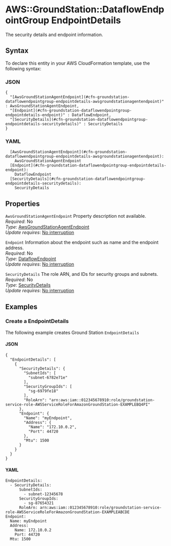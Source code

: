 # AWS::GroundStation::DataflowEndpointGroup EndpointDetails<a name="aws-properties-groundstation-dataflowendpointgroup-endpointdetails"></a>

 The security details and endpoint information\. 

## Syntax<a name="aws-properties-groundstation-dataflowendpointgroup-endpointdetails-syntax"></a>

To declare this entity in your AWS CloudFormation template, use the following syntax:

### JSON<a name="aws-properties-groundstation-dataflowendpointgroup-endpointdetails-syntax.json"></a>

```
{
  "[AwsGroundStationAgentEndpoint](#cfn-groundstation-dataflowendpointgroup-endpointdetails-awsgroundstationagentendpoint)" : AwsGroundStationAgentEndpoint,
  "[Endpoint](#cfn-groundstation-dataflowendpointgroup-endpointdetails-endpoint)" : DataflowEndpoint,
  "[SecurityDetails](#cfn-groundstation-dataflowendpointgroup-endpointdetails-securitydetails)" : SecurityDetails
}
```

### YAML<a name="aws-properties-groundstation-dataflowendpointgroup-endpointdetails-syntax.yaml"></a>

```
  [AwsGroundStationAgentEndpoint](#cfn-groundstation-dataflowendpointgroup-endpointdetails-awsgroundstationagentendpoint): 
    AwsGroundStationAgentEndpoint
  [Endpoint](#cfn-groundstation-dataflowendpointgroup-endpointdetails-endpoint): 
    DataflowEndpoint
  [SecurityDetails](#cfn-groundstation-dataflowendpointgroup-endpointdetails-securitydetails): 
    SecurityDetails
```

## Properties<a name="aws-properties-groundstation-dataflowendpointgroup-endpointdetails-properties"></a>

`AwsGroundStationAgentEndpoint`  <a name="cfn-groundstation-dataflowendpointgroup-endpointdetails-awsgroundstationagentendpoint"></a>
Property description not available\.  
*Required*: No  
*Type*: [AwsGroundStationAgentEndpoint](aws-properties-groundstation-dataflowendpointgroup-awsgroundstationagentendpoint.md)  
*Update requires*: [No interruption](https://docs.aws.amazon.com/AWSCloudFormation/latest/UserGuide/using-cfn-updating-stacks-update-behaviors.html#update-no-interrupt)

`Endpoint`  <a name="cfn-groundstation-dataflowendpointgroup-endpointdetails-endpoint"></a>
 Information about the endpoint such as name and the endpoint address\.   
*Required*: No  
*Type*: [DataflowEndpoint](aws-properties-groundstation-dataflowendpointgroup-dataflowendpoint.md)  
*Update requires*: [No interruption](https://docs.aws.amazon.com/AWSCloudFormation/latest/UserGuide/using-cfn-updating-stacks-update-behaviors.html#update-no-interrupt)

`SecurityDetails`  <a name="cfn-groundstation-dataflowendpointgroup-endpointdetails-securitydetails"></a>
 The role ARN, and IDs for security groups and subnets\.   
*Required*: No  
*Type*: [SecurityDetails](aws-properties-groundstation-dataflowendpointgroup-securitydetails.md)  
*Update requires*: [No interruption](https://docs.aws.amazon.com/AWSCloudFormation/latest/UserGuide/using-cfn-updating-stacks-update-behaviors.html#update-no-interrupt)

## Examples<a name="aws-properties-groundstation-dataflowendpointgroup-endpointdetails--examples"></a>

### Create a EndpointDetails<a name="aws-properties-groundstation-dataflowendpointgroup-endpointdetails--examples--Create_a_EndpointDetails"></a>

The following example creates Ground Station `EndpointDetails`

#### JSON<a name="aws-properties-groundstation-dataflowendpointgroup-endpointdetails--examples--Create_a_EndpointDetails--json"></a>

```
{
  "EndpointDetails": [
    {
      "SecurityDetails": {
        "SubnetIds": [
          "subnet-6782e71e"
        ],
        "SecurityGroupIds": [
          "sg-6979fe18"
        ],
        "RoleArn": "arn:aws:iam::012345678910:role/groundstation-service-role-AWSServiceRoleForAmazonGroundStation-EXAMPLEBQ4PI"
      },
      "Endpoint": {
        "Name": "myEndpoint",
        "Address": {
          "Name": "172.10.0.2",
          "Port": 44720
        },
        "Mtu": 1500
      }
    }
  }
}
```

#### YAML<a name="aws-properties-groundstation-dataflowendpointgroup-endpointdetails--examples--Create_a_EndpointDetails--yaml"></a>

```
EndpointDetails:
  - SecurityDetails:
      SubnetIds:
        - subnet-12345678
      SecurityGroupIds:
        - sg-87654321
      RoleArn: arn:aws:iam::012345678910:role/groundstation-service-role-AWSServiceRoleForAmazonGroundStation-EXAMPLEABCDE
Endpoint:
  Name: myEndpoint
  Address:
    Name: 172.10.0.2
    Port: 44720
  Mtu: 1500
```